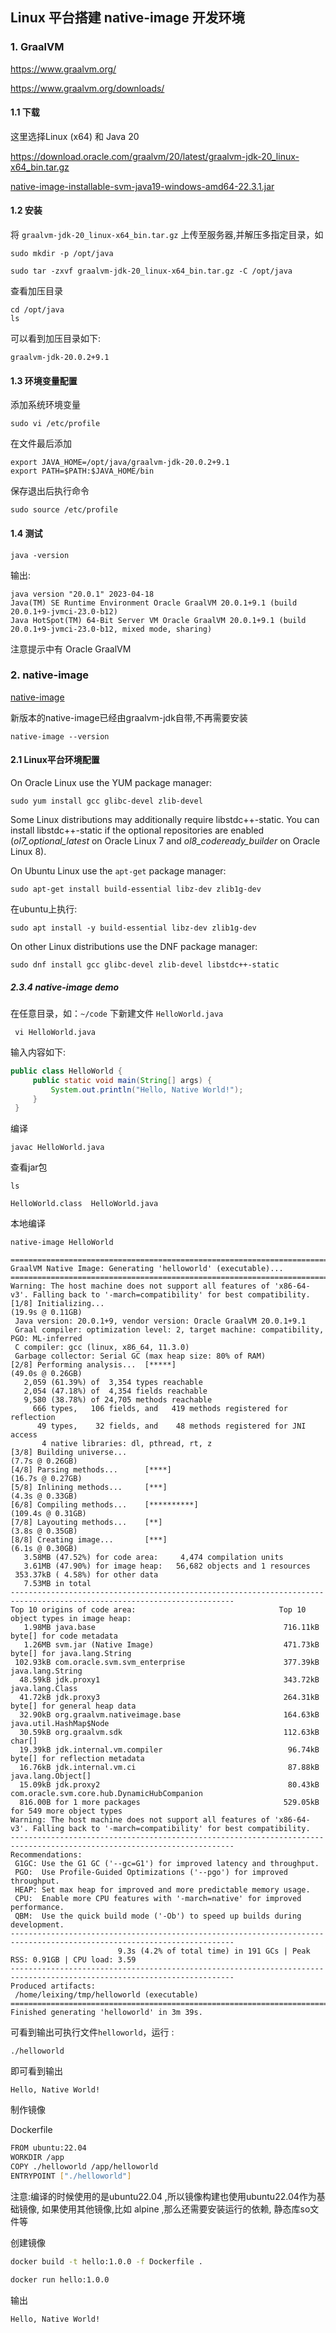## Linux 平台搭建 native-image 开发环境

### 1. GraalVM

https://www.graalvm.org/

https://www.graalvm.org/downloads/



#### 1.1 下载

这里选择Linux (x64) 和 Java 20

https://download.oracle.com/graalvm/20/latest/graalvm-jdk-20_linux-x64_bin.tar.gz



[native-image-installable-svm-java19-windows-amd64-22.3.1.jar](https://github.com/graalvm/graalvm-ce-builds/releases/download/vm-22.3.1/native-image-installable-svm-java19-windows-amd64-22.3.1.jar)

#### 1.2 安装

将 `graalvm-jdk-20_linux-x64_bin.tar.gz` 上传至服务器,并解压多指定目录，如

```shell
sudo mkdir -p /opt/java
```

```shell
sudo tar -zxvf graalvm-jdk-20_linux-x64_bin.tar.gz -C /opt/java
```

查看加压目录

```shell
cd /opt/java
ls
```

可以看到加压目录如下:

```shell
graalvm-jdk-20.0.2+9.1
```



#### 1.3 环境变量配置

添加系统环境变量

```shell
sudo vi /etc/profile
```

在文件最后添加

```shell
export JAVA_HOME=/opt/java/graalvm-jdk-20.0.2+9.1
export PATH=$PATH:$JAVA_HOME/bin
```

保存退出后执行命令

```shell
sudo source /etc/profile
```



#### 1.4 测试

```shell
java -version
```

输出:

```shell
java version "20.0.1" 2023-04-18
Java(TM) SE Runtime Environment Oracle GraalVM 20.0.1+9.1 (build 20.0.1+9-jvmci-23.0-b12)
Java HotSpot(TM) 64-Bit Server VM Oracle GraalVM 20.0.1+9.1 (build 20.0.1+9-jvmci-23.0-b12, mixed mode, sharing)
```

注意提示中有 Oracle GraalVM



### 2. native-image

[native-image](https://www.graalvm.org/latest/reference-manual/native-image/)

新版本的native-image已经由graalvm-jdk自带,不再需要安装

```shell
native-image --version
```



#### 2.1 Linux平台环境配置

On Oracle Linux use the YUM package manager:

```shell
sudo yum install gcc glibc-devel zlib-devel
```

Some Linux distributions may additionally require libstdc++-static.
You can install libstdc++-static if the optional repositories are enabled (_ol7_optional_latest_ on Oracle Linux 7 and _ol8_codeready_builder_ on Oracle Linux 8).



On  Ubuntu Linux use the `apt-get` package manager:

```shell
sudo apt-get install build-essential libz-dev zlib1g-dev
```

在ubuntu上执行:

```shell
sudo apt install -y build-essential libz-dev zlib1g-dev
```

On other Linux distributions use the DNF package manager:

```shell
sudo dnf install gcc glibc-devel zlib-devel libstdc++-static
```





##### 2.3.4 native-image demo

在任意目录，如：`~/code` 下新建文件 `HelloWorld.java`

```shell
 vi HelloWorld.java
```

输入内容如下:

```java
public class HelloWorld {
     public static void main(String[] args) {
         System.out.println("Hello, Native World!");
     }
 }
```

编译

```shell
javac HelloWorld.java
```

查看jar包

```shell
ls
```

```shell
HelloWorld.class  HelloWorld.java
```

本地编译

```shell
native-image HelloWorld
```

```shel
========================================================================================================================
GraalVM Native Image: Generating 'helloworld' (executable)...
========================================================================================================================
Warning: The host machine does not support all features of 'x86-64-v3'. Falling back to '-march=compatibility' for best compatibility.
[1/8] Initializing...                                                                                   (19.9s @ 0.11GB)
 Java version: 20.0.1+9, vendor version: Oracle GraalVM 20.0.1+9.1
 Graal compiler: optimization level: 2, target machine: compatibility, PGO: ML-inferred
 C compiler: gcc (linux, x86_64, 11.3.0)
 Garbage collector: Serial GC (max heap size: 80% of RAM)
[2/8] Performing analysis...  [*****]                                                                   (49.0s @ 0.26GB)
   2,059 (61.39%) of  3,354 types reachable
   2,054 (47.18%) of  4,354 fields reachable
   9,580 (38.78%) of 24,705 methods reachable
     666 types,   106 fields, and   419 methods registered for reflection
      49 types,    32 fields, and    48 methods registered for JNI access
       4 native libraries: dl, pthread, rt, z
[3/8] Building universe...                                                                               (7.7s @ 0.26GB)
[4/8] Parsing methods...      [****]                                                                    (16.7s @ 0.27GB)
[5/8] Inlining methods...     [***]                                                                      (4.3s @ 0.33GB)
[6/8] Compiling methods...    [**********]                                                             (109.4s @ 0.31GB)
[7/8] Layouting methods...    [**]                                                                       (3.8s @ 0.35GB)
[8/8] Creating image...       [***]                                                                      (6.1s @ 0.30GB)
   3.58MB (47.52%) for code area:     4,474 compilation units
   3.61MB (47.90%) for image heap:   56,682 objects and 1 resources
 353.37kB ( 4.58%) for other data
   7.53MB in total
------------------------------------------------------------------------------------------------------------------------
Top 10 origins of code area:                                Top 10 object types in image heap:
   1.98MB java.base                                          716.11kB byte[] for code metadata
   1.26MB svm.jar (Native Image)                             471.73kB byte[] for java.lang.String
 102.93kB com.oracle.svm.svm_enterprise                      377.39kB java.lang.String
  48.59kB jdk.proxy1                                         343.72kB java.lang.Class
  41.72kB jdk.proxy3                                         264.31kB byte[] for general heap data
  32.90kB org.graalvm.nativeimage.base                       164.63kB java.util.HashMap$Node
  30.59kB org.graalvm.sdk                                    112.63kB char[]
  19.39kB jdk.internal.vm.compiler                            96.74kB byte[] for reflection metadata
  16.76kB jdk.internal.vm.ci                                  87.88kB java.lang.Object[]
  15.09kB jdk.proxy2                                          80.43kB com.oracle.svm.core.hub.DynamicHubCompanion
  816.00B for 1 more packages                                529.05kB for 549 more object types
Warning: The host machine does not support all features of 'x86-64-v3'. Falling back to '-march=compatibility' for best compatibility.
------------------------------------------------------------------------------------------------------------------------
Recommendations:
 G1GC: Use the G1 GC ('--gc=G1') for improved latency and throughput.
 PGO:  Use Profile-Guided Optimizations ('--pgo') for improved throughput.
 HEAP: Set max heap for improved and more predictable memory usage.
 CPU:  Enable more CPU features with '-march=native' for improved performance.
 QBM:  Use the quick build mode ('-Ob') to speed up builds during development.
------------------------------------------------------------------------------------------------------------------------
                        9.3s (4.2% of total time) in 191 GCs | Peak RSS: 0.91GB | CPU load: 3.59
------------------------------------------------------------------------------------------------------------------------
Produced artifacts:
 /home/leixing/tmp/helloworld (executable)
========================================================================================================================
Finished generating 'helloworld' in 3m 39s.
```

可看到输出可执行文件`helloworld`，运行 :

```shell
./helloworld
```

即可看到输出

```shell
Hello, Native World!
```





制作镜像

Dockerfile

```bash
FROM ubuntu:22.04
WORKDIR /app
COPY ./helloworld /app/helloworld
ENTRYPOINT ["./helloworld"]
```

注意:编译的时候使用的是ubuntu22.04 ,所以镜像构建也使用ubuntu22.04作为基础镜像, 如果使用其他镜像,比如 alpine ,那么还需要安装运行的依赖, 静态库so文件等



创建镜像

```bash
docker build -t hello:1.0.0 -f Dockerfile .
```

```bash
docker run hello:1.0.0
```

输出

```bash
Hello, Native World!
```

